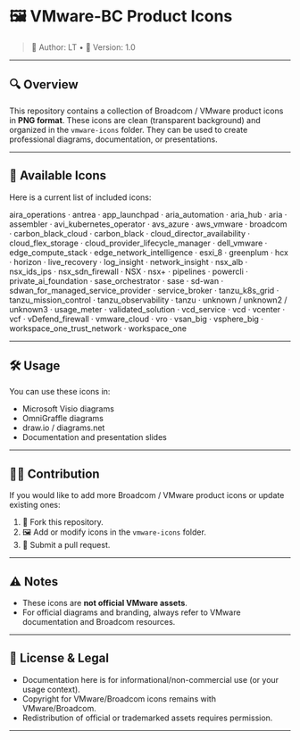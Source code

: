 # 🖼️ VMware-BC Product Icons

> 👤 Author: LT • 📝 Version: 1.0

---

## 🔍 Overview

This repository contains a collection of Broadcom / VMware product icons in **PNG format**.
These icons are clean (transparent background) and organized in the `vmware-icons` folder.
They can be used to create professional diagrams, documentation, or presentations.

---

## 📂 Available Icons

Here is a current list of included icons:

aira_operations · antrea · app_launchpad · aria_automation · aria_hub · aria · assembler · avi_kubernetes_operator · avs_azure · aws_vmware · broadcom · carbon_black_cloud · carbon_black · cloud_director_availability · cloud_flex_storage · cloud_provider_lifecycle_manager · dell_vmware · edge_compute_stack · edge_network_intelligence · esxi_8 · greenplum · hcx · horizon · live_recovery · log_insight · network_insight · nsx_alb · nsx_ids_ips · nsx_sdn_firewall · NSX · nsx+ · pipelines · powercli · private_ai_foundation · sase_orchestrator · sase · sd-wan · sdwan_for_managed_service_provider · service_broker · tanzu_k8s_grid · tanzu_mission_control · tanzu_observability · tanzu · unknown / unknown2 / unknown3 · usage_meter · validated_solution · vcd_service · vcd · vcenter · vcf · vDefend_firewall · vmware_cloud · vro · vsan_big · vsphere_big · workspace_one_trust_network · workspace_one

---

## 🛠️ Usage

You can use these icons in:

- Microsoft Visio diagrams
- OmniGraffle diagrams
- draw.io / diagrams.net
- Documentation and presentation slides

---

## 🙋‍♂️ Contribution

If you would like to add more Broadcom / VMware product icons or update existing ones:

1. 🍴 Fork this repository.
2. 🖼️ Add or modify icons in the `vmware-icons` folder.
3. 🔀 Submit a pull request.

---

## ⚠️ Notes

- These icons are **not official VMware assets**.
- For official diagrams and branding, always refer to VMware documentation and Broadcom resources.

---

## 📜 License & Legal

- Documentation here is for informational/non-commercial use (or your usage context).
- Copyright for VMware/Broadcom icons remains with VMware/Broadcom.
- Redistribution of official or trademarked assets requires permission.

---
